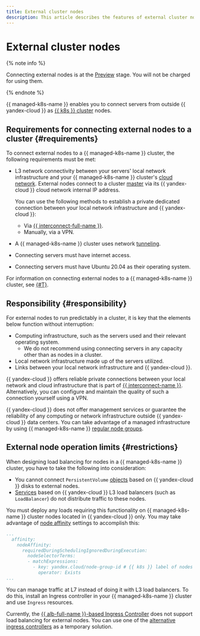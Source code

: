 ```yaml
---
title: External cluster nodes
description: This article describes the features of external cluster nodes.
---
```


# External cluster nodes

{% note info %}

Connecting external nodes is at the [Preview](../../overview/concepts/launch-stages.md) stage. You will not be charged for using them.

{% endnote %}

{{ managed-k8s-name }} enables you to connect servers from outside {{ yandex-cloud }} as [{{ k8s }} cluster](./index.md#kubernetes-cluster) nodes.

## Requirements for connecting external nodes to a cluster {#requirements}

To connect external nodes to a {{ managed-k8s-name }} cluster, the following requirements must be met:
* L3 network connectivity between your servers' local network infrastructure and your {{ managed-k8s-name }} cluster's [cloud network](../../vpc/concepts/network.md#network). External nodes connect to a cluster [master](./index.md#master) via its {{ yandex-cloud }} cloud network internal IP address.

  You can use the following methods to establish a private dedicated connection between your local network infrastructure and {{ yandex-cloud }}:
  * Via [{{ interconnect-full-name }}](../../interconnect/index.yaml).
  * Manually, via a VPN.

* A {{ managed-k8s-name }} cluster uses network [tunneling](../concepts/network-policy.md#cilium).
* Connecting servers must have internet access.
* Connecting servers must have Ubuntu 20.04 as their operating system.

For information on connecting external nodes to a {{ managed-k8s-name }} cluster, see [{#T}](../operations/external-nodes-connect.md).

## Responsibility {#responsibility}

For external nodes to run predictably in a cluster, it is key that the elements below function without interruption:
* Computing infrastructure, such as the servers used and their relevant operating system.
  * We do not recommend using connecting servers in any capacity other than as nodes in a cluster.
* Local network infrastructure made up of the servers utilized.
* Links between your local network infrastructure and {{ yandex-cloud }}.

{{ yandex-cloud }} offers reliable private connections between your local network and cloud infrastructure that is part of [{{ interconnect-name }}](../../interconnect/index.yaml). Alternatively, you can configure and maintain the quality of such a connection yourself using a VPN.

{{ yandex-cloud }} does not offer management services or guarantee the reliability of any computing or network infrastructure outside {{ yandex-cloud }} data centers. You can take advantage of a managed infrastructure by using {{ managed-k8s-name }} [regular node groups](../operations/node-group/node-group-create.md).

## External node operation limits {#restrictions}

When designing load balancing for nodes in a {{ managed-k8s-name }} cluster, you have to take the following into consideration:
* You cannot connect `PersistentVolume` [objects](volume.md) based on {{ yandex-cloud }} disks to external nodes.
* [Services](./index.md#service) based on {{ yandex-cloud }} L3 load balancers (such as `LoadBalancer`) do not distribute traffic to these nodes.

You must deploy any loads requiring this functionality on {{ managed-k8s-name }} cluster nodes located in {{ yandex-cloud }} only. You may take advantage of [node affinity](https://kubernetes.io/docs/concepts/scheduling-eviction/assign-pod-node/#node-affinity) settings to accomplish this:

```yaml
...
  affinity:
    nodeAffinity:
      requiredDuringSchedulingIgnoredDuringExecution:
        nodeSelectorTerms:
        - matchExpressions:
          - key: yandex.cloud/node-group-id # {{ k8s }} label of nodes located in {{ yandex-cloud }}.
            operator: Exists
...
```

You can manage traffic at L7 instead of doing it with L3 load balancers. To do this, install an Ingress controller in your {{ managed-k8s-name }} cluster and use `Ingress` resources.

Currently, the [{{ alb-full-name }}-based Ingress Controller](../tutorials/alb-ingress-controller.md) does not support load balancing for external nodes. You can use one of the [alternative ingress controllers](../tutorials/ingress-cert-manager.md) as a temporary solution.